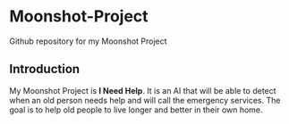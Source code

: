# Moonshot-Project
Github repository for my Moonshot Project

## Introduction

My Moonshot Project is **I Need Help**.
It is an AI that will be able to detect when an old person needs help and will call the emergency services.
The goal is to help old people to live longer and better in their own home.
